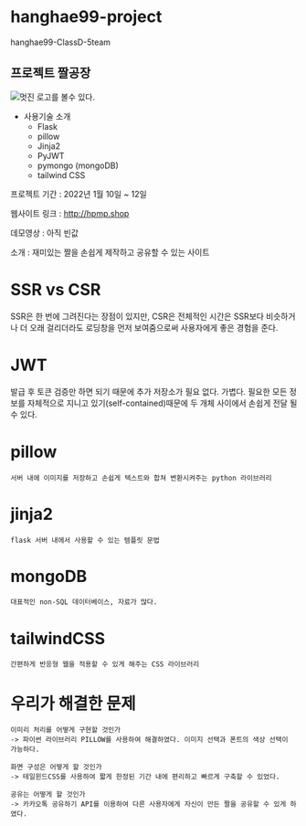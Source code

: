 # hanghae99-project
hanghae99-ClassD-5team

## 프로젝트 짤공장

![멋진 로고를 볼수 있다.](https://user-images.githubusercontent.com/89088205/149082819-1557bb6e-126f-4c81-afaa-83e1531585d1.jpg)

* 사용기술 소개
  * Flask 
  * pillow
  * Jinja2
  * PyJWT
  * pymongo (mongoDB)
  * tailwind CSS

프로젝트 기간 : 2022년 1월 10일 ~ 12일

웹사이트 링크 : http://hpmp.shop

데모영상 : 아직 빈값

소개 : 재미있는 짤을 손쉽게 제작하고 공유할 수 있는 사이트


#  SSR vs CSR
SSR은 한 번에 그려진다는 장점이 있지만,
CSR은 전체적인 시간은 SSR보다 비슷하거나 더 오래 걸리더라도 로딩창을 먼저 보여줌으로써 사용자에게 좋은 경험을 준다.

#  JWT
발급 후 토큰 검증만 하면 되기 때문에 추가 저장소가 필요 없다. 가볍다.
필요한 모든 정보를 자체적으로 지니고 있기(self-contained)때문에 두 개체 사이에서 손쉽게 전달 될 수 있다.

#  pillow
    서버 내에 이미지를 저장하고 손쉽게 텍스트와 합쳐 변환시켜주는 python 라이브러리

#  jinja2
    flask 서버 내에서 사용할 수 있는 템플릿 문법

#  mongoDB
    대표적인 non-SQL 데이터베이스, 자료가 많다.

# tailwindCSS
    간편하게 반응형 웹을 적용할 수 있게 해주는 CSS 라이브러리
    
# 우리가 해결한 문제
    이미리 처리를 어떻게 구현할 것인가
    -> 파이썬 라이브러리 PILLOW를 사용하여 해결하였다. 이미지 선택과 폰트의 색상 선택이 가능하다.
    
    화면 구성은 어떻게 할 것인가
    -> 테일윈드CSS를 사용하여 짧게 한정된 기간 내에 편리하고 빠르게 구축할 수 있었다.
    
    공유는 어떻게 할 것인가
    -> 카카오톡 공유하기 API를 이용하여 다른 사용자에게 자신이 만든 짤을 공유할 수 있게 하였다.
    
